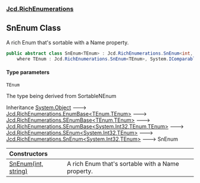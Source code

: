 ### [Jcd.RichEnumerations](Jcd.RichEnumerations.md 'Jcd.RichEnumerations')

## SnEnum<TEnum> Class

A rich Enum that's sortable with a Name property.

```csharp
public abstract class SnEnum<TEnum> : Jcd.RichEnumerations.SnEnum<int, TEnum>
    where TEnum : Jcd.RichEnumerations.SnEnum<TEnum>, System.IComparable<TEnum>
```
#### Type parameters

<a name='Jcd.RichEnumerations.SnEnum_TEnum_.TEnum'></a>

`TEnum`

The type being derived from SortableNEnum

Inheritance [System.Object](https://docs.microsoft.com/en-us/dotnet/api/System.Object 'System.Object') &#129106; [Jcd.RichEnumerations.EnumBase&lt;](Jcd.RichEnumerations.EnumBase_TEnumeration,TEnumeratedItem_.md 'Jcd.RichEnumerations.EnumBase<TEnumeration,TEnumeratedItem>')[TEnum](Jcd.RichEnumerations.SnEnum_TEnum_.md#Jcd.RichEnumerations.SnEnum_TEnum_.TEnum 'Jcd.RichEnumerations.SnEnum<TEnum>.TEnum')[,](Jcd.RichEnumerations.EnumBase_TEnumeration,TEnumeratedItem_.md 'Jcd.RichEnumerations.EnumBase<TEnumeration,TEnumeratedItem>')[TEnum](Jcd.RichEnumerations.SnEnum_TEnum_.md#Jcd.RichEnumerations.SnEnum_TEnum_.TEnum 'Jcd.RichEnumerations.SnEnum<TEnum>.TEnum')[&gt;](Jcd.RichEnumerations.EnumBase_TEnumeration,TEnumeratedItem_.md 'Jcd.RichEnumerations.EnumBase<TEnumeration,TEnumeratedItem>') &#129106; [Jcd.RichEnumerations.SEnumBase&lt;](Jcd.RichEnumerations.SEnumBase_TEnumeration,TEnumeratedItem_.md 'Jcd.RichEnumerations.SEnumBase<TEnumeration,TEnumeratedItem>')[TEnum](Jcd.RichEnumerations.SnEnum_TEnum_.md#Jcd.RichEnumerations.SnEnum_TEnum_.TEnum 'Jcd.RichEnumerations.SnEnum<TEnum>.TEnum')[,](Jcd.RichEnumerations.SEnumBase_TEnumeration,TEnumeratedItem_.md 'Jcd.RichEnumerations.SEnumBase<TEnumeration,TEnumeratedItem>')[TEnum](Jcd.RichEnumerations.SnEnum_TEnum_.md#Jcd.RichEnumerations.SnEnum_TEnum_.TEnum 'Jcd.RichEnumerations.SnEnum<TEnum>.TEnum')[&gt;](Jcd.RichEnumerations.SEnumBase_TEnumeration,TEnumeratedItem_.md 'Jcd.RichEnumerations.SEnumBase<TEnumeration,TEnumeratedItem>') &#129106; [Jcd.RichEnumerations.SEnumBase&lt;](Jcd.RichEnumerations.SEnumBase_TValue,TEnumeration,TEnumeratedItem_.md 'Jcd.RichEnumerations.SEnumBase<TValue,TEnumeration,TEnumeratedItem>')[System.Int32](https://docs.microsoft.com/en-us/dotnet/api/System.Int32 'System.Int32')[,](Jcd.RichEnumerations.SEnumBase_TValue,TEnumeration,TEnumeratedItem_.md 'Jcd.RichEnumerations.SEnumBase<TValue,TEnumeration,TEnumeratedItem>')[TEnum](Jcd.RichEnumerations.SnEnum_TEnum_.md#Jcd.RichEnumerations.SnEnum_TEnum_.TEnum 'Jcd.RichEnumerations.SnEnum<TEnum>.TEnum')[,](Jcd.RichEnumerations.SEnumBase_TValue,TEnumeration,TEnumeratedItem_.md 'Jcd.RichEnumerations.SEnumBase<TValue,TEnumeration,TEnumeratedItem>')[TEnum](Jcd.RichEnumerations.SnEnum_TEnum_.md#Jcd.RichEnumerations.SnEnum_TEnum_.TEnum 'Jcd.RichEnumerations.SnEnum<TEnum>.TEnum')[&gt;](Jcd.RichEnumerations.SEnumBase_TValue,TEnumeration,TEnumeratedItem_.md 'Jcd.RichEnumerations.SEnumBase<TValue,TEnumeration,TEnumeratedItem>') &#129106; [Jcd.RichEnumerations.SEnum&lt;](Jcd.RichEnumerations.SEnum_TValue,TEnum_.md 'Jcd.RichEnumerations.SEnum<TValue,TEnum>')[System.Int32](https://docs.microsoft.com/en-us/dotnet/api/System.Int32 'System.Int32')[,](Jcd.RichEnumerations.SEnum_TValue,TEnum_.md 'Jcd.RichEnumerations.SEnum<TValue,TEnum>')[TEnum](Jcd.RichEnumerations.SnEnum_TEnum_.md#Jcd.RichEnumerations.SnEnum_TEnum_.TEnum 'Jcd.RichEnumerations.SnEnum<TEnum>.TEnum')[&gt;](Jcd.RichEnumerations.SEnum_TValue,TEnum_.md 'Jcd.RichEnumerations.SEnum<TValue,TEnum>') &#129106; [Jcd.RichEnumerations.SnEnum&lt;](Jcd.RichEnumerations.SnEnum_TValue,TEnum_.md 'Jcd.RichEnumerations.SnEnum<TValue,TEnum>')[System.Int32](https://docs.microsoft.com/en-us/dotnet/api/System.Int32 'System.Int32')[,](Jcd.RichEnumerations.SnEnum_TValue,TEnum_.md 'Jcd.RichEnumerations.SnEnum<TValue,TEnum>')[TEnum](Jcd.RichEnumerations.SnEnum_TEnum_.md#Jcd.RichEnumerations.SnEnum_TEnum_.TEnum 'Jcd.RichEnumerations.SnEnum<TEnum>.TEnum')[&gt;](Jcd.RichEnumerations.SnEnum_TValue,TEnum_.md 'Jcd.RichEnumerations.SnEnum<TValue,TEnum>') &#129106; SnEnum<TEnum>

| Constructors | |
| :--- | :--- |
| [SnEnum(int, string)](Jcd.RichEnumerations.SnEnum_TEnum_.SnEnum(int,string).md 'Jcd.RichEnumerations.SnEnum<TEnum>.SnEnum(int, string)') | A rich Enum that's sortable with a Name property. |
